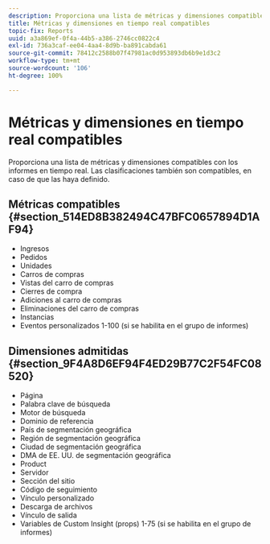 ```yaml
---
description: Proporciona una lista de métricas y dimensiones compatibles con los informes en tiempo real. Las clasificaciones también son compatibles, en caso de que las haya definido.
title: Métricas y dimensiones en tiempo real compatibles
topic-fix: Reports
uuid: a3a869ef-0f4a-44b5-a386-2746cc0822c4
exl-id: 736a3caf-ee04-4aa4-8d9b-ba891cabda61
source-git-commit: 78412c2588b07f47981ac0d953893db6b9e1d3c2
workflow-type: tm+mt
source-wordcount: '106'
ht-degree: 100%

---
```


# Métricas y dimensiones en tiempo real compatibles

Proporciona una lista de métricas y dimensiones compatibles con los informes en tiempo real. Las clasificaciones también son compatibles, en caso de que las haya definido.

## Métricas compatibles {#section_514ED8B382494C47BFC0657894D1AF94}

* Ingresos
* Pedidos
* Unidades
* Carros de compras
* Vistas del carro de compras
* Cierres de compra
* Adiciones al carro de compras
* Eliminaciones del carro de compras
* Instancias
* Eventos personalizados 1-100 (si se habilita en el grupo de informes)

## Dimensiones admitidas {#section_9F4A8D6EF94F4ED29B77C2F54FC08520}

* Página
* Palabra clave de búsqueda
* Motor de búsqueda
* Dominio de referencia
* País de segmentación geográfica
* Región de segmentación geográfica
* Ciudad de segmentación geográfica
* DMA de EE. UU. de segmentación geográfica
* Product
* Servidor
* Sección del sitio
* Código de seguimiento
* Vínculo personalizado
* Descarga de archivos
* Vínculo de salida
* Variables de Custom Insight (props) 1-75 (si se habilita en el grupo de informes)
